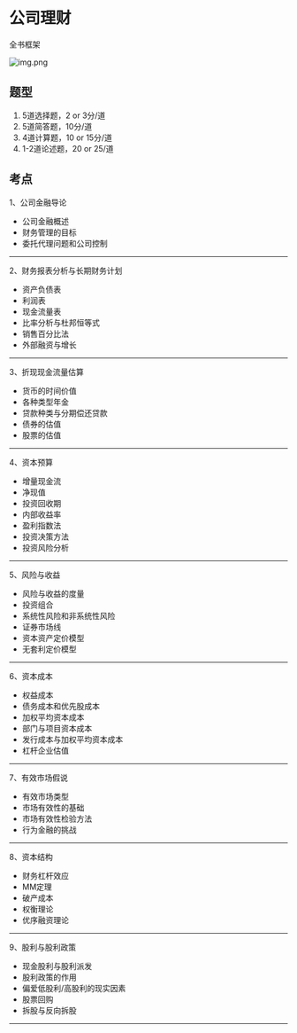 # 公司理财

全书框架

![img.png](/imgs/life/finance/431/company-finance/chapter-1-1.png)

## 题型

1. 5道选择题，2 or 3分/道
2. 5道简答题，10分/道
3. 4道计算题，10 or 15分/道
4. 1-2道论述题，20 or 25/道

## 考点

1、公司金融导论

- 公司金融概述
- 财务管理的目标
- 委托代理问题和公司控制

---

2、财务报表分析与长期财务计划

- 资产负债表
- 利润表
- 现金流量表
- 比率分析与杜邦恒等式
- 销售百分比法
- 外部融资与增长

---

3、折现现金流量估算

- 货币的时间价值
- 各种类型年金
- 贷款种类与分期偿还贷款
- 债券的估值
- 股票的估值

---

4、资本预算

- 增量现金流
- 净现值
- 投资回收期
- 内部收益率
- 盈利指数法
- 投资决策方法
- 投资风险分析

---

5、风险与收益

- 风险与收益的度量
- 投资组合
- 系统性风险和非系统性风险
- 证券市场线
- 资本资产定价模型
- 无套利定价模型

---

6、资本成本

- 权益成本
- 债务成本和优先股成本
- 加权平均资本成本
- 部门与项目资本成本
- 发行成本与加权平均资本成本
- 杠杆企业估值

---

7、有效市场假说

- 有效市场类型
- 市场有效性的基础
- 市场有效性检验方法
- 行为金融的挑战

---

8、资本结构

- 财务杠杆效应
- MM定理
- 破产成本
- 权衡理论
- 优序融资理论

---

9、股利与股利政策

- 现金股利与股利派发
- 股利政策的作用
- 偏爱低股利/高股利的现实因素
- 股票回购
- 拆股与反向拆股

---
